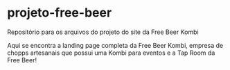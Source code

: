# projeto-free-beer
Repositório para os arquivos do projeto do site da Free Beer Kombi

Aqui se encontra a landing page completa da Free Beer Kombi, empresa de chopps artesanais que possui uma Kombi para eventos e a Tap Room da Free Beer!